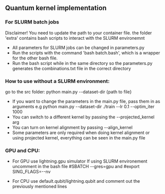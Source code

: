 ## Quantum kernel implementation

### For SLURM batch jobs
Disclaimer! You need to update the path to your container file.
the folder 'extra' contains bash scripts to interact with the SLURM environemnt

- All parameters for SLURM jobs can be changed in parameters.py
- Run the scripts with the command 'bash batch.bash', which is a wrapper for the other bash file.
- Run the bash script while in the same directory so the parameters.py generates the combinations.txt file in the correct directory

### How to use without a SLURM environment:
go to the src folder: python main.py --dataset-dir {path to file}

- If you want to change the parameters in the main.py file, pass them in as arguments e.g python main.py --dataset-dir ./train --lr 0.1 --optim_iter 1000
- You can switch to a different kernel by passing the --projected_kernel arg
- You can turn on kernel alignment by passing --align_kernel
- Some parameters are only required when doing kernel alignment or using projected kernel, everything can be seen in the main.py file

### GPU and CPU:

- For GPU use lightning.gpu simulator
If using SLURM environement uncomment in the bash file #SBATCH --gres=gpu and  #export SING_FLAGS=--nv

- For CPU use default.qubit/lightning.qubit and comment out the previously mentioned lines
